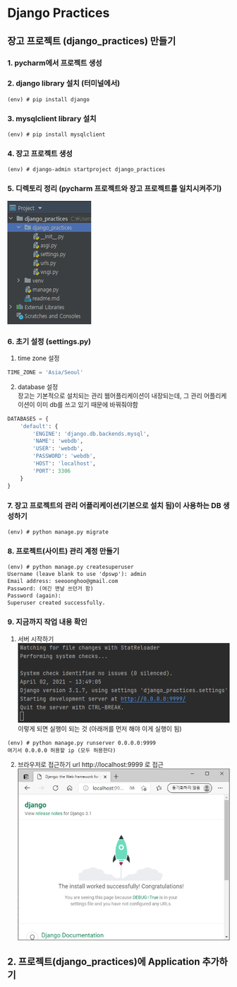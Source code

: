 # Django Practices

## 장고 프로젝트 (django_practices) 만들기

### 1. pycharm에서 프로젝트 생성

### 2. django library 설치 (터미널에서)
````shell
(env) # pip install django
````
### 3. mysqlclient library 설치
```shell
(env) # pip install mysqlclient
```

### 4. 장고 프로젝트 생성
```shell
(env) # django-admin startproject django_practices
```

### 5. 디렉토리 정리 (pycharm 프로젝트와 장고 프로젝트를 일치시켜주기)

![img.png](img.png)

### 6. 초기 설정 (settings.py)
1) time zone 설정
```python
TIME_ZONE = 'Asia/Seoul'
```
2) database 설정<br>
    장고는 기본적으로 설치되는 관리 웹어플리케이션이 내장되는데, 그 관리 어플리케이션이
    이미 db를 쓰고 있기 때문에 바꿔줘야함
```python
DATABASES = {
    'default': {
        'ENGINE': 'django.db.backends.mysql',
        'NAME': 'webdb',
        'USER': 'webdb',
        'PASSWORD': 'webdb',
        'HOST': 'localhost',
        'PORT': 3306
    }
}
```

### 7. 장고 프로젝트의 관리 어플리케이션(기본으로 설치 됨)이 사용하는 DB 생성하기
```shell
(env) # python manage.py migrate
```

### 8. 프로젝트(사이트) 관리 계정 만들기
```shell
(env) # python manage.py createsuperuser
Username (leave blank to use 'dpswp'): admin
Email address: seeoonghoo@gmail.com
Password: (여긴 맨날 쓰던거 함)
Password (again):
Superuser created successfully.
```

### 9. 지금까지 작업 내용 확인
1) 서버 시작하기<br>
    ![img_1.png](img_1.png) <BR>
    이렇게 되면 실행이 되는 것 (아래꺼를 먼저 해야 이게 실행이 됨)
```shell
(env) # python manage.py runserver 0.0.0.0:9999
여기서 0.0.0.0 허용할 ip (모두 허용한다)
```


2) 브라우저로 접근하기
url http://localhost:9999 로 접근
   ![img_2.png](img_2.png)
   
## 2. 프로젝트(django_practices)에 Application 추가하기